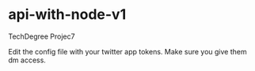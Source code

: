 # api-with-node-v1
TechDegree Projec7

Edit the config file with your twitter app tokens.
Make sure you give them dm access.
